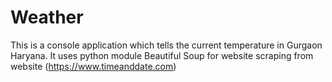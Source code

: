 # Weather
This is a console application which tells the current temperature in Gurgaon Haryana.
It uses python module Beautiful Soup for website scraping from website (https://www.timeanddate.com)
